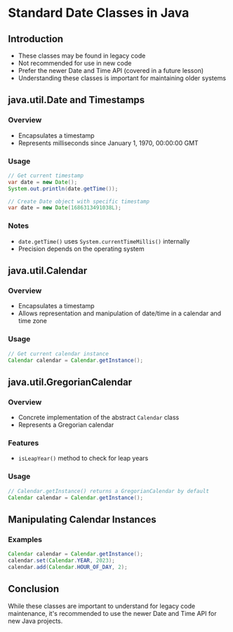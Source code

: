 # Standard Date Classes in Java

## Introduction

- These classes may be found in legacy code
- Not recommended for use in new code
- Prefer the newer Date and Time API (covered in a future lesson)
- Understanding these classes is important for maintaining older systems

## java.util.Date and Timestamps

### Overview

- Encapsulates a timestamp
- Represents milliseconds since January 1, 1970, 00:00:00 GMT

### Usage

```java
// Get current timestamp
var date = new Date();
System.out.println(date.getTime());

// Create Date object with specific timestamp
var date = new Date(1686313491038L);
```

### Notes

- `date.getTime()` uses `System.currentTimeMillis()` internally
- Precision depends on the operating system

## java.util.Calendar

### Overview

- Encapsulates a timestamp
- Allows representation and manipulation of date/time in a calendar and time zone

### Usage

```java
// Get current calendar instance
Calendar calendar = Calendar.getInstance();
```

## java.util.GregorianCalendar

### Overview

- Concrete implementation of the abstract `Calendar` class
- Represents a Gregorian calendar

### Features

- `isLeapYear()` method to check for leap years

### Usage

```java
// Calendar.getInstance() returns a GregorianCalendar by default
Calendar calendar = Calendar.getInstance();
```

## Manipulating Calendar Instances

### Examples

```java
Calendar calendar = Calendar.getInstance();
calendar.set(Calendar.YEAR, 2023);
calendar.add(Calendar.HOUR_OF_DAY, 2);
```

## Conclusion

While these classes are important to understand for legacy code maintenance, it's recommended to use the newer Date and Time API for new Java projects.
